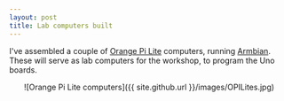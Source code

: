 ```yaml
---
layout: post
title: Lab computers built
---
```


I've assembled a couple of [Orange Pi Lite](http://orangepi.com/orange-pi-lite) computers, running [Armbian](https://www.armbian.com/). 
These will serve as lab computers for the workshop, to program the Uno boards.
<center>
![Orange Pi Lite computers]({{ site.github.url }}/images/OPILites.jpg)
</center>